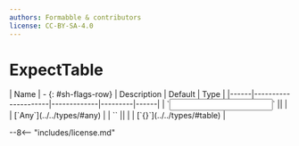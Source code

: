 ```yaml
---
authors: Formabble & contributors
license: CC-BY-SA-4.0
---
```



# ExpectTable

<div class="sh-parameters" markdown="1">
| Name | - {: #sh-flags-row} | Description | Default | Type |
|------|---------------------|-------------|---------|------|
| `<input>` || | | [`Any`](../../types/#any) |
| `<output>` || | | [`{}`](../../types/#table) |

</div>



--8<-- "includes/license.md"

